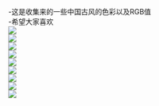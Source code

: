 -这是收集来的一些中国古风的色彩以及RGB值<br/>
-希望大家喜欢  
![](https://github.com/riverde123/Ancient-color/blob/master/1.jpg)  
![](https://github.com/riverde123/Ancient-color/blob/master/2.jpg)  
![](https://github.com/riverde123/Ancient-color/blob/master/3.jpg)  
![](https://github.com/riverde123/Ancient-color/blob/master/4.jpg)  
![](https://github.com/riverde123/Ancient-color/blob/master/5.jpg)  
![](https://github.com/riverde123/Ancient-color/blob/master/6.jpg)  
![](https://github.com/riverde123/Ancient-color/blob/master/7.jpg)  
![](https://github.com/riverde123/Ancient-color/blob/master/8.jpg)  
![](https://github.com/riverde123/Ancient-color/blob/master/9.jpg)  

